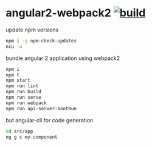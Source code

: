 # angular2-webpack2 [![build](https://travis-ci.org/daggerok/angular2.svg?branch=webpack2)](https://travis-ci.org/daggerok/angular2)

update npm versions

```bash
npm i -g npm-check-updates
ncu -u
```

bundle angular 2 application using webpack2

```bash
npm i
npm t
npm start
npm run lint
npm run build
npm run serve
npm run webpack
npm run api-server:bootRun
```

but angular-cli for code generation

```bash
cd src/app
ng g c my-component
```
